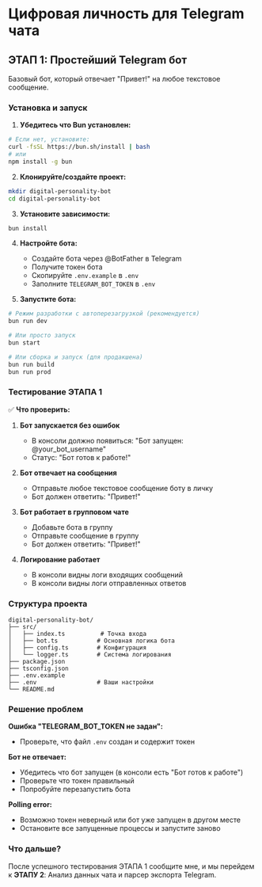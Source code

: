 # Цифровая личность для Telegram чата

## ЭТАП 1: Простейший Telegram бот

Базовый бот, который отвечает "Привет!" на любое текстовое сообщение.

### Установка и запуск

1. **Убедитесь что Bun установлен:**
```bash
# Если нет, установите:
curl -fsSL https://bun.sh/install | bash
# или
npm install -g bun
```

2. **Клонируйте/создайте проект:**
```bash
mkdir digital-personality-bot
cd digital-personality-bot
```

3. **Установите зависимости:**
```bash
bun install
```

4. **Настройте бота:**
   - Создайте бота через @BotFather в Telegram
   - Получите токен бота
   - Скопируйте `.env.example` в `.env`
   - Заполните `TELEGRAM_BOT_TOKEN` в `.env`

5. **Запустите бота:**
```bash
# Режим разработки с автоперезагрузкой (рекомендуется)
bun run dev

# Или просто запуск
bun start

# Или сборка и запуск (для продакшена)
bun run build
bun run prod
```

### Тестирование ЭТАПА 1

✅ **Что проверить:**

1. **Бот запускается без ошибок**
   - В консоли должно появиться: "Бот запущен: @your_bot_username"
   - Статус: "Бот готов к работе!"

2. **Бот отвечает на сообщения**
   - Отправьте любое текстовое сообщение боту в личку
   - Бот должен ответить: "Привет!"
   
3. **Бот работает в групповом чате**
   - Добавьте бота в группу
   - Отправьте сообщение в группу
   - Бот должен ответить: "Привет!"

4. **Логирование работает**
   - В консоли видны логи входящих сообщений
   - В консоли видны логи отправленных ответов

### Структура проекта

```
digital-personality-bot/
├── src/
│   ├── index.ts          # Точка входа
│   ├── bot.ts           # Основная логика бота
│   ├── config.ts        # Конфигурация
│   └── logger.ts        # Система логирования
├── package.json
├── tsconfig.json
├── .env.example
├── .env                 # Ваши настройки
└── README.md
```

### Решение проблем

**Ошибка "TELEGRAM_BOT_TOKEN не задан":**
- Проверьте, что файл `.env` создан и содержит токен

**Бот не отвечает:**
- Убедитесь что бот запущен (в консоли есть "Бот готов к работе")
- Проверьте что токен правильный
- Попробуйте перезапустить бота

**Polling error:**
- Возможно токен неверный или бот уже запущен в другом месте
- Остановите все запущенные процессы и запустите заново

### Что дальше?

После успешного тестирования ЭТАПА 1 сообщите мне, и мы перейдем к **ЭТАПУ 2**: Анализ данных чата и парсер экспорта Telegram.